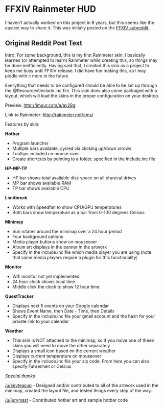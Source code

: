 # FFXIV Rainmeter HUD
I haven't actually worked on this project in 8 years, but this seems like the easiest way to share it. This was initially posted on the [FFXIV subreddit](https://www.reddit.com/r/ffxiv/comments/1k6gt5/ffxiv_rainmeter_hud_download_link_inside/).

## Original Reddit Post Text
Intro: For some background, this is my first Rainmeter skin. I basically learned (or attempted to learn) Rainmeter *while* creating this, so things may be done inefficiently. Having said that, I created this skin as a project to keep me busy until FFXIV release. I did have fun making this, so I may piddle with it more in the future.

Everything that needs to be configured should be able to be set up through the @Resources\include.inc file. This skin does also come packaged with a layout, which will load the skins in the proper configuration on your desktop.

Preview: http://imgur.com/a/ay29g

Link to Rainmeter: http://rainmeter.net/cms/

Features by skin:

**Hotbar**

* Program launcher
* Multiple bars available, cycled via clicking up/down arrows
* Tooltips included on mouse-over
* Create shortcuts by pointing to a folder, specified in the include.inc file

**HP-MP-TP**

* HP bar shows total available disk space on all physical drives
* MP bar shows available RAM
* TP bar shows available CPU

**Limitbreak**

* Works with Speedfan to show CPU/GPU temperatures
* Both bars show temperature as a bar from 0-100 degrees Celsius

**Minimap**

* Sun rotates around the minimap over a 24 hour period
* Four background options
* Media player buttons show on mouseover
* Album art displays in the banner in the artwork
* Specify in the include.inc file which media player you are using (note that some media players require a plugin for this functionality)

**Monitor**

* Wifi monitor not yet implemented
* 24 hour clock shows local time
* Middle click the clock to show 12 hour time

**QuestTracker**

* Displays next 5 events on your Google calendar
* Shows Event Name, then Date - Time, then Details
* Specify in the include.inc file your gmail account and the hash for your private link to your calendar

**Weather**

* This skin is NOT attached to the minimap, so if you move one of these skins you will need to move the other separately
* Displays a small icon based on the current weather
* Displays current temperature on mouseover
* Specify in the include.inc file your zip code.  From here you can also specify Fahrenheit or Celsius

*Special thanks*

[/u/sevteacup](https://www.reddit.com/user/sevteacup) - Designed and/or contributed to all of the artwork used in the minimap, created the layout file, and tested things every step of the way.

[/u/jurymast](https://www.reddit.com/user/jurymast) - Contributed hotbar art and sample hotbar code